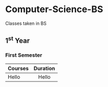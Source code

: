 # Computer-Science-BS
Classes taken in BS

## 1<sup>st</sup> Year

### First Semester
Courses | Duration
:-- | :--:
Hello | Hello
